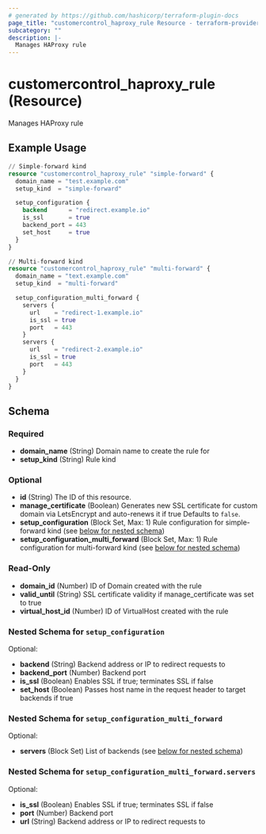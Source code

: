 ```yaml
---
# generated by https://github.com/hashicorp/terraform-plugin-docs
page_title: "customercontrol_haproxy_rule Resource - terraform-provider-customercontrol"
subcategory: ""
description: |-
  Manages HAProxy rule
---
```


# customercontrol_haproxy_rule (Resource)

Manages HAProxy rule

## Example Usage

```terraform
// Simple-forward kind
resource "customercontrol_haproxy_rule" "simple-forward" {
  domain_name = "test.example.com"
  setup_kind  = "simple-forward"

  setup_configuration {
    backend      = "redirect.example.io"
    is_ssl       = true
    backend_port = 443
    set_host     = true
  }
}

// Multi-forward kind
resource "customercontrol_haproxy_rule" "multi-forward" {
  domain_name = "text.example.com"
  setup_kind  = "multi-forward"

  setup_configuration_multi_forward {
    servers {
      url    = "redirect-1.example.io"
      is_ssl = true
      port   = 443
    }
    servers {
      url    = "redirect-2.example.io"
      is_ssl = true
      port   = 443
    }
  }
}
```

<!-- schema generated by tfplugindocs -->
## Schema

### Required

- **domain_name** (String) Domain name to create the rule for
- **setup_kind** (String) Rule kind

### Optional

- **id** (String) The ID of this resource.
- **manage_certificate** (Boolean) Generates new SSL certificate for custom domain via LetsEncrypt and auto-renews it if true Defaults to `false`.
- **setup_configuration** (Block Set, Max: 1) Rule configuration for simple-forward kind (see [below for nested schema](#nestedblock--setup_configuration))
- **setup_configuration_multi_forward** (Block Set, Max: 1) Rule configuration for multi-forward kind (see [below for nested schema](#nestedblock--setup_configuration_multi_forward))

### Read-Only

- **domain_id** (Number) ID of Domain created with the rule
- **valid_until** (String) SSL certificate validity if manage_certificate was set to true
- **virtual_host_id** (Number) ID of VirtualHost created with the rule

<a id="nestedblock--setup_configuration"></a>
### Nested Schema for `setup_configuration`

Optional:

- **backend** (String) Backend address or IP to redirect requests to
- **backend_port** (Number) Backend port
- **is_ssl** (Boolean) Enables SSL if true; terminates SSL if false
- **set_host** (Boolean) Passes host name in the request header to target backends if true


<a id="nestedblock--setup_configuration_multi_forward"></a>
### Nested Schema for `setup_configuration_multi_forward`

Optional:

- **servers** (Block Set) List of backends (see [below for nested schema](#nestedblock--setup_configuration_multi_forward--servers))

<a id="nestedblock--setup_configuration_multi_forward--servers"></a>
### Nested Schema for `setup_configuration_multi_forward.servers`

Optional:

- **is_ssl** (Boolean) Enables SSL if true; terminates SSL if false
- **port** (Number) Backend port
- **url** (String) Backend address or IP to redirect requests to


